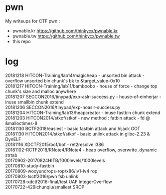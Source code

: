 # pwn
My writeups for CTF pwn :
- pwnable.kr https://github.com/thinkycx/pwnable.kr
- pwnable.tw https://github.com/thinkycx/pwnable.tw
- this repo

# log
20181218 HITCON-Training/lab14/magicheap - unsorted bin attack - overflow unsorted bin chunk's bk to &target_value-0x10  
20181217 HITCON-Training/lab11/bamboobo - house of force - change top chunk's size and malloc anywhere  
20181207 SECCON2016/tinypad/exp-aslr-success.py - house-of-einherjar - inuse smallbin chunk extend      
20181206 SECCON2016/tinypad/exp-noaslr-success.py      
20181204 HITCON-Training/lab13/heapcreator - inuse fastbin chunk extend   
20181203 HITCON2014/stkof/stkof - new method : fatbin attack - fd @ &malloctimes-8   
20181130 BCTF2018/easiest - basic fastbin attack and hijack GOT  
20181130 HITCON2014/stkof/stkof - basic unlink attack in glibc-2.23 & DynELF  
20181116 XDCTF2015/bof/bof - ret2resolve i386  
20181102-RCTF2018/RNote4/RNote4 - heap overflow, overwrite .dynamic strtab  
20170902-20170824HITB/1000levels/1000levels    
20170810-study-fastbin  
20170809-wooyundrops-rop/x86/lv1-lv4 rop  
20170803-tsctf2016/pwn fsb unlink  
20170728-xdctf2016-final/test UAF IntegerOverflow  
20170722-429ichunqiu/smallest SROP  
